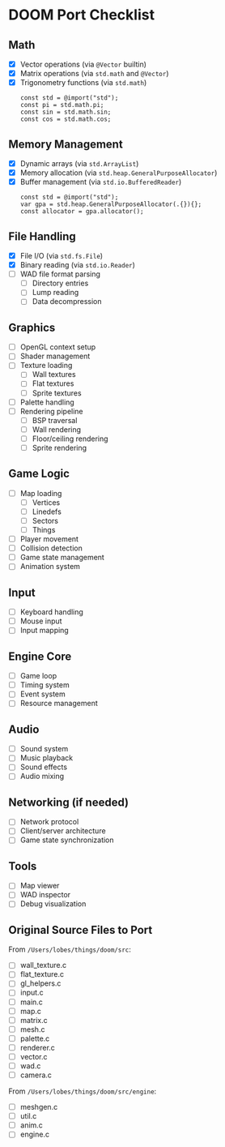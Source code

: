 # DOOM Port Checklist

## Math
- [x] Vector operations (via `@Vector` builtin)
- [x] Matrix operations (via `std.math` and `@Vector`)
- [x] Trigonometry functions (via `std.math`)
  ```zig
  const std = @import("std");
  const pi = std.math.pi;
  const sin = std.math.sin;
  const cos = std.math.cos;
  ```

## Memory Management
- [x] Dynamic arrays (via `std.ArrayList`)
- [x] Memory allocation (via `std.heap.GeneralPurposeAllocator`)
- [x] Buffer management (via `std.io.BufferedReader`)
  ```zig
  const std = @import("std");
  var gpa = std.heap.GeneralPurposeAllocator(.{}){};
  const allocator = gpa.allocator();
  ```

## File Handling
- [x] File I/O (via `std.fs.File`)
- [x] Binary reading (via `std.io.Reader`)
- [ ] WAD file format parsing
  - [ ] Directory entries
  - [ ] Lump reading
  - [ ] Data decompression

## Graphics
- [ ] OpenGL context setup
- [ ] Shader management
- [ ] Texture loading
  - [ ] Wall textures
  - [ ] Flat textures
  - [ ] Sprite textures
- [ ] Palette handling
- [ ] Rendering pipeline
  - [ ] BSP traversal
  - [ ] Wall rendering
  - [ ] Floor/ceiling rendering
  - [ ] Sprite rendering

## Game Logic
- [ ] Map loading
  - [ ] Vertices
  - [ ] Linedefs
  - [ ] Sectors
  - [ ] Things
- [ ] Player movement
- [ ] Collision detection
- [ ] Game state management
- [ ] Animation system

## Input
- [ ] Keyboard handling
- [ ] Mouse input
- [ ] Input mapping

## Engine Core
- [ ] Game loop
- [ ] Timing system
- [ ] Event system
- [ ] Resource management

## Audio
- [ ] Sound system
- [ ] Music playback
- [ ] Sound effects
- [ ] Audio mixing

## Networking (if needed)
- [ ] Network protocol
- [ ] Client/server architecture
- [ ] Game state synchronization

## Tools
- [ ] Map viewer
- [ ] WAD inspector
- [ ] Debug visualization

## Original Source Files to Port

From `/Users/lobes/things/doom/src`:
- [ ] wall_texture.c
- [ ] flat_texture.c
- [ ] gl_helpers.c
- [ ] input.c
- [ ] main.c
- [ ] map.c
- [ ] matrix.c
- [ ] mesh.c
- [ ] palette.c
- [ ] renderer.c
- [ ] vector.c
- [ ] wad.c
- [ ] camera.c

From `/Users/lobes/things/doom/src/engine`:
- [ ] meshgen.c
- [ ] util.c
- [ ] anim.c
- [ ] engine.c 